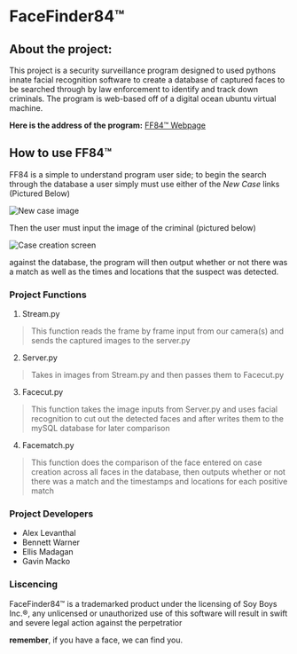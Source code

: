 # FaceFinder84™

## About the project:
This project is a security surveillance program designed to used pythons innate facial recognition software to create a database
of captured faces to be searched through by law enforcement to identify and track down criminals. The program is web-based off of a 
digital ocean ubuntu virtual machine. 

**Here is the address of the program:**
[FF84™ Webpage](https://ff84.wcupa.network)

## How to use FF84™
FF84 is a simple to understand program user side; to begin the search through the database a user simply must use either of the 
*New Case* links \(Pictured Below\)

![New case image](https://github.com/bennettwarner/profhacks2018/blob/master/screenshots/ff84%20scrnsht%201.png)

Then the user must input the image of the criminal \(pictured below\)

![Case creation screen](https://github.com/bennettwarner/profhacks2018/blob/master/screenshots/ff84%20scrnsht%202.png)

against the database, the program will then output whether or not there was a match as well as the times and locations 
that the suspect was detected.


### Project Functions
1. Stream.py
> This function reads the frame by frame input from our camera(s) and sends the captured images to the server.py
2. Server.py
> Takes in images from Stream.py and then passes them to Facecut.py
3. Facecut.py
> This function takes the image inputs from Server.py and uses facial recognition to cut out the detected faces and 
> after writes them to the mySQL database for later comparison
4. Facematch.py
> This function does the comparison of the face entered on case creation across all faces in the database, then 
> outputs whether or not there was a match and the timestamps and locations for each positive match

### Project Developers
* Alex Levanthal
* Bennett Warner
* Ellis Madagan
* Gavin Macko

### Liscencing
FaceFinder84™ is a trademarked product under the licensing of Soy Boys Inc.®, any unlicensed or unauthorized use of this 
software will result in swift and severe legal action against the perpetratior

**remember**, if you have a face, we can find you.
